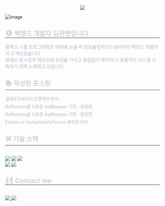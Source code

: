 <div align="center">
    <img src="https://capsule-render.vercel.app/api?type=waving&color=gradient&height=180&text=kwanse&animation=fadeIn&fontColor=d9cafe&fontSize=90" />
</div>

![image](https://github.com/user-attachments/assets/e9b4164e-3337-43e2-bc5d-a85c8e976360)
<div style="text-align: left;"> 
    <h2 style="border-bottom: 1px solid #21262d; color: #c9d1d9;"> 🐵 백엔드 개발자 김관현입니다 </h2>  
    <ul style="font-weight: 700; font-size: 15px; text-align: left; color: #c9d1d9; list-style-type: none; padding-left: 0;">
        <p>중학교 시절 프로그래밍의 매력에 눈을 떠 정보올림피아드에서부터 백엔드 개발까지 오게되었습니다 <br>현재는 동시성과 메모리에 관심을 가지고 끊임없이 배우며 더 효율적인 시스템 구축하기 위해 노력하고 있습니다</p>
    </ul>
</div>
<div style="text-align: left;"> 
    <h2 style="border-bottom: 1px solid #21262d; color: #c9d1d9;"> 📚 작성한 포스팅 </h2>  
    <ul style="font-weight: 700; font-size: 15px; text-align: left; color: #c9d1d9; list-style-type: none; padding-left: 0;">
        <li style="margin: 5px 0;"> <a href="https://khan-0103.tistory.com/37" style="color: #c9d1d9; font-size: 14px; text-decoration: none; font-weight: bold;">결제로직에서의 트랜잭션 분리</a></li>
        <li style="margin: 5px 0;"> <a href="https://khan-0103.tistory.com/24" style="color: #c9d1d9; font-size: 14px; text-decoration: none; font-weight: bold;">Reflection을 이용한 SqlMapper 구현 - 희망편</a></li>
        <li style="margin: 5px 0;"> <a href="https://khan-0103.tistory.com/26" style="color: #c9d1d9; font-size: 14px; text-decoration: none; font-weight: bold;">Reflection을 이용한 SqlMapper 구현 - 절망편</a></li>
        <li style="margin: 5px 0;"> <a href="https://khan-0103.tistory.com/21" style="color: #c9d1d9; font-size: 14px; text-decoration: none; font-weight: bold;">Future vs CompletableFuture 동작의 차이</a></li>
    </ul>
</div>
<div style="text-align: left;">
    <h2 style="border-bottom: 1px solid #21262d; color: #c9d1d9;"> 🛠️ 기술 스택 </h2>
    <div style="text-align: left; margin-bottom: 10px;">
    </div>
    <br>
    <div align="left"> 
        <img src="https://img.shields.io/badge/java-007396?style=for-the-badge&logo=java&logoColor=white"> 
        <img src="https://img.shields.io/badge/Spring-6DB33F?style=for-the-badge&logo=Spring&logoColor=white">
        <img src="https://img.shields.io/badge/Spring Boot-6DB33F?style=for-the-badge&logo=Spring Boot&logoColor=white">
        <br>
        <img src="https://img.shields.io/badge/mysql-4479A1?style=for-the-badge&logo=mysql&logoColor=white"> 
        <img src="https://img.shields.io/badge/mongoDB-47A248?style=for-the-badge&logo=MongoDB&logoColor=white">
    </div>
</div>
<div style="text-align: left;">
    <h2 style="border-bottom: 1px solid #21262d; color: #c9d1d9;"> 🧑‍💻 Contact me </h2> <br> 
    <div align="left"> 
        <a href="https://khan-0103.tistory.com"> 
            <img src="https://img.shields.io/badge/Tistory-000000?style=for-the-badge&logo=Tistory&logoColor=white&link=https://khan-0103.tistory.com"> 
        </a>
        <a href="mailto:khan67781397@gmail.com"> 
            <img src="https://img.shields.io/badge/Gmail-EA4335?style=for-the-badge&logo=Gmail&logoColor=white&link=mailto:khan67781397@gmail.com"> 
        </a>
    </div>
    <br>
    <div align="center"></div> 
</div>
